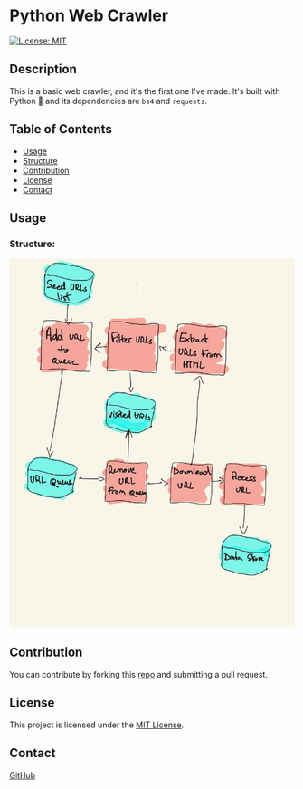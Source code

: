 # Python Web Crawler

[![License: MIT](https://img.shields.io/badge/License-MIT-blue.svg)](https://opensource.org/licenses/MIT)
## Description

This is a basic web crawler, and it's the first one I've made. It's built with Python 🐍 and its dependencies are `bs4` and `requests`.

## Table of Contents
- [Usage](#usage)
- [Structure](#structure)
- [Contribution](#contribution)
- [License](#license)
- [Contact](#contact)


## Usage


### Structure:
![Web Crawler Structure](./basic_structure.jpg)

## Contribution
You can contribute by forking this [repo](https://github.com/jroller33/Spiderman) and submitting a pull request.

## License
This project is licensed under the [MIT License](./LICENSE).

## Contact
[GitHub](https://github.com/jroller33)

